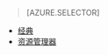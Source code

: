 > [AZURE.SELECTOR]
- [经典](/documentation/articles/virtual-machines-windows-classic-troubleshoot-deployment-new-vm)
- [资源管理器](/documentation/articles/virtual-machines-windows-troubleshoot-deployment-new-vm)

<!---HONumber=Mooncake_0606_2016-->